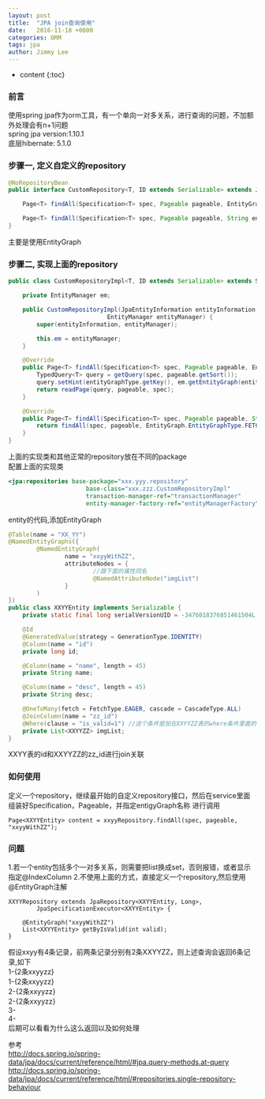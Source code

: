 ```yaml
---
layout: post
title:  "JPA join查询使用"
date:   2016-11-18 +0800
categories: ORM
tags: jpa
author: Jimmy Lee
---
```


* content
{:toc}

### 前言
使用spring jpa作为orm工具，有一个单向一对多关系，进行查询的问题，不加额外处理会有n+1问题  
spring jpa version:1.10.1  
底层hibernate: 5.1.0  

### 步骤一, 定义自定义的repository
```java
@NoRepositoryBean
public interface CustomRepository<T, ID extends Serializable> extends JpaRepository<T, ID>, JpaSpecificationExecutor<T> {

    Page<T> findAll(Specification<T> spec, Pageable pageable, EntityGraph.EntityGraphType entityGraphType, String entityGraphName);

    Page<T> findAll(Specification<T> spec, Pageable pageable, String entityGraphName);
}  
```  

主要是使用EntityGraph  

### 步骤二, 实现上面的repository
```java
public class CustomRepositoryImpl<T, ID extends Serializable> extends SimpleJpaRepository<T, ID> implements CustomRepository<T, ID> {

    private EntityManager em;

    public CustomRepositoryImpl(JpaEntityInformation entityInformation,
                            EntityManager entityManager) {
        super(entityInformation, entityManager);

        this.em = entityManager;
    }

    @Override
    public Page<T> findAll(Specification<T> spec, Pageable pageable, EntityGraph.EntityGraphType entityGraphType, String entityGraphName) {
        TypedQuery<T> query = getQuery(spec, pageable.getSort());
        query.setHint(entityGraphType.getKey(), em.getEntityGraph(entityGraphName));
        return readPage(query, pageable, spec);
    }

    @Override
    public Page<T> findAll(Specification<T> spec, Pageable pageable, String entityGraphName) {
        return findAll(spec, pageable, EntityGraph.EntityGraphType.FETCH, entityGraphName);
    }
}
```
上面的实现类和其他正常的repository放在不同的package  
配置上面的实现类  
```xml
<jpa:repositories base-package="xxx.yyy.repository"
					  base-class="xxx.zzz.CustomRepositoryImpl"
					  transaction-manager-ref="transactionManager"
					  entity-manager-factory-ref="entityManagerFactory" />
```
entity的代码,添加EntityGraph
```java
@Table(name = "XX_YY")
@NamedEntityGraphs({
        @NamedEntityGraph(
                name = "xxyyWithZZ",
                attributeNodes = {
						//跟下面的属性同名
                        @NamedAttributeNode("imgList")
                }
        )
})
public class XXYYEntity implements Serializable {
    private static final long serialVersionUID = -3476018376851461504L;

    @Id
    @GeneratedValue(strategy = GenerationType.IDENTITY)
    @Column(name = "id")
    private long id;

    @Column(name = "name", length = 45)
    private String name;

    @Column(name = "desc", length = 45)
    private String desc;

    @OneToMany(fetch = FetchType.EAGER, cascade = CascadeType.ALL)
    @JoinColumn(name = "zz_id")
    @Where(clause = "is_valid=1") //这个条件是加在XXYYZZ表的where条件里面的
    private List<XXYYZZ> imgList;
}
```
XXYY表的id和XXYYZZ的zz_id进行join关联  

### 如何使用
定义一个repository，继续最开始的自定义repository接口，然后在service里面组装好Specification，Pageable，并指定entigyGraph名称
进行调用
```
Page<XXYYEntity> content = xxyyRepository.findAll(spec, pageable, "xxyyWithZZ");
```

### 问题
1.若一个entity包括多个一对多关系，则需要把list换成set，否则报错，或者显示指定@IndexColumn
2.不使用上面的方式，直接定义一个repository,然后使用@EntityGraph注解
```
XXYYRepository extends JpaRepository<XXYYEntity, Long>,
        JpaSpecificationExecutor<XXYYEntity> {
	
	@EntityGraph("xxyyWithZZ")
	List<XXYYEntity> getByIsValid(int valid);
}
```
假设xxyy有4条记录，前两条记录分别有2条XXYYZZ，则上述查询会返回6条记录,如下  
1-{2条xxyyzz}  
1-{2条xxyyzz}  
2-{2条xxyyzz}  
2-{2条xxyyzz}  
3-  
4-  
后期可以看看为什么这么返回以及如何处理  

参考  
http://docs.spring.io/spring-data/jpa/docs/current/reference/html/#jpa.query-methods.at-query  
http://docs.spring.io/spring-data/jpa/docs/current/reference/html/#repositories.single-repository-behaviour  





